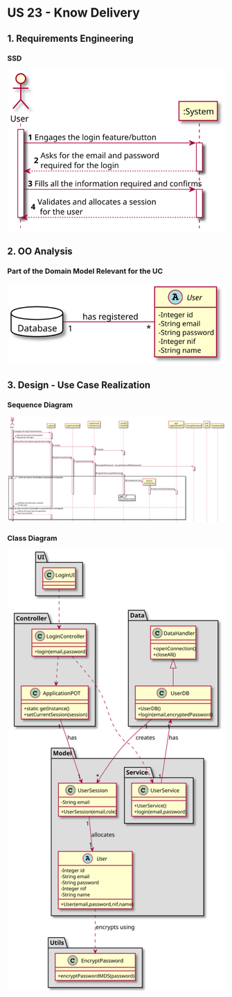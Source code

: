 # US 23 - Know Delivery

## 1. Requirements Engineering

### SSD
![US67_SSD](US67_SSD.svg)

## 2. OO Analysis

### Part of the Domain Model Relevant for the UC

![US67_DM](US67_DM.svg)

## 3. Design - Use Case Realization

###	Sequence Diagram

![US67_SD](US67_SD.svg)


###	Class Diagram

![US67_CD](US67_CD.svg)
